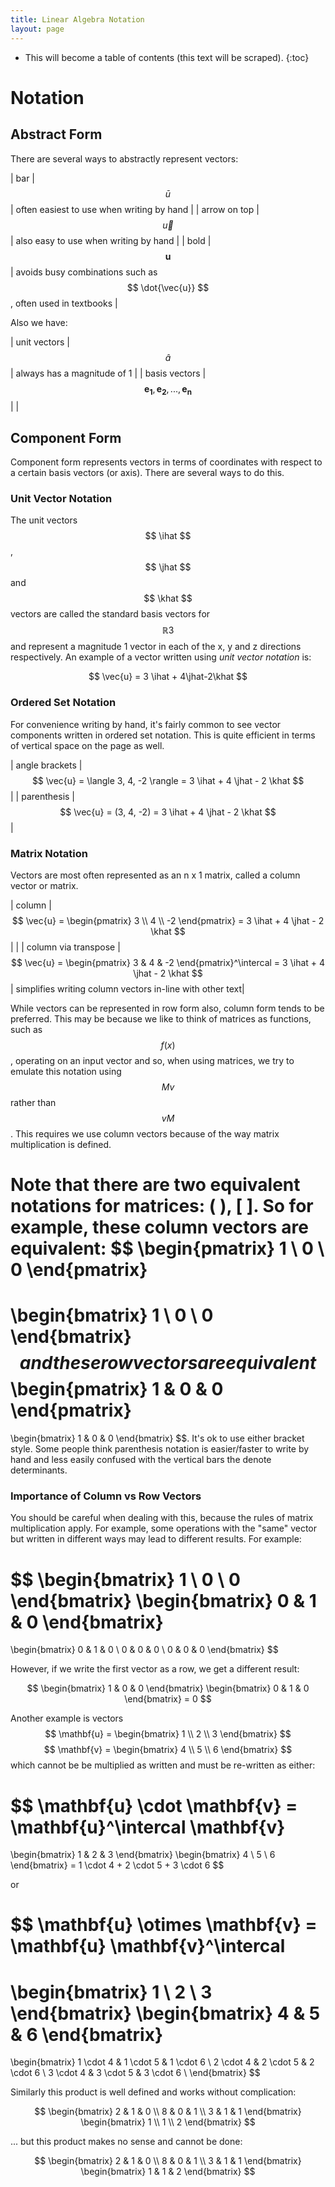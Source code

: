 ```yaml
---
title: Linear Algebra Notation
layout: page
---
```

$$
\newcommand{\ihat}{\hat{\boldsymbol{\imath}}}
\newcommand{\jhat}{\hat{\boldsymbol{\jmath}}}
\newcommand{\khat}{\hat{\boldsymbol{k}}}
$$

* This will become a table of contents (this text will be scraped).
{:toc}

# Notation

## Abstract Form

There are several ways to abstractly represent vectors:

| bar | $$ \bar{u} $$ | often easiest to use when writing by hand |
| arrow on top | $$ \vec{u} $$ | also easy to use when writing by hand |
| bold | $$ \mathbf{u} $$ | avoids busy combinations such as $$ \dot{\vec{u}} $$, often used in textbooks |

Also we have:

| unit vectors | $$ \hat{a} $$ | always has a magnitude of 1  |
| basis vectors | $$ \boldsymbol{e_1}, \boldsymbol{e_2}, ..., \boldsymbol{e_n} $$ | |


## Component Form

Component form represents vectors in terms of coordinates with respect to a certain basis vectors (or axis). There are several ways to do this.

### Unit Vector Notation

The unit vectors $$ \ihat $$, $$ \jhat $$ and $$ \khat $$ vectors are called the standard basis vectors for $$ \mathbb{R}3 $$ and represent a magnitude 1 vector in each of the x, y and z directions respectively. An example of a vector written using _unit vector notation_ is:

$$ \vec{u} = 3 \ihat + 4\jhat-2\khat $$

### Ordered Set Notation

For convenience writing by hand, it's fairly common to see vector components written in ordered set notation. This is quite efficient in terms of vertical space on the page as well.

| angle brackets | $$ \vec{u} = \langle 3, 4, -2 \rangle = 3 \ihat + 4 \jhat - 2 \khat $$
 |
| parenthesis | $$ \vec{u} = (3, 4, -2) = 3 \ihat + 4 \jhat - 2 \khat $$
 |

### Matrix Notation

Vectors are most often represented as an n x 1 matrix, called a column vector or matrix.

| column | $$ \vec{u} = \begin{pmatrix} 3 \\ 4 \\ -2 \end{pmatrix} = 3 \ihat + 4 \jhat - 2 \khat $$ | |
| column via transpose | $$ \vec{u} = \begin{pmatrix} 3 & 4 & -2 \end{pmatrix}^\intercal = 3 \ihat + 4 \jhat - 2 \khat $$ | simplifies writing column vectors in-line with other text|


While vectors can be represented in row form also, column form tends to be preferred. This may be because we like to think of matrices as functions, such as $$ f(x) $$, operating on an input vector and so, when using matrices, we try to emulate this notation using $$ Mv $$ rather than $$ vM $$. This requires we use column vectors because of the way matrix multiplication is defined.

Note that there are two equivalent notations for matrices: ( ), [ ]. So for example, these column vectors are equivalent: $$
\begin{pmatrix} 1 \\ 0 \\ 0 \end{pmatrix}
=
\begin{bmatrix} 1 \\ 0 \\ 0 \end{bmatrix}
$$
and these row vectors are equivalent
$$
\begin{pmatrix} 1 & 0 & 0 \end{pmatrix}
=
\begin{bmatrix} 1 & 0 & 0 \end{bmatrix}
$$. It's ok to use either bracket style. Some people think parenthesis notation is easier/faster to write by hand and less easily confused with the vertical bars the denote determinants.

### Importance of Column vs Row Vectors

You should be careful when dealing with this, because the rules of matrix multiplication apply. For example, some operations with the "same" vector but written in different ways may lead to different results. For example:

$$
\begin{bmatrix} 1 \\ 0 \\ 0 \end{bmatrix}
\begin{bmatrix} 0 & 1 & 0 \end{bmatrix}
=
\begin{bmatrix} 0 & 1 & 0 \\ 0 & 0 & 0 \\ 0 & 0 & 0 \end{bmatrix}
$$

However, if we write the first vector as a row, we get a different result:

$$ \begin{bmatrix} 1 & 0 & 0 \end{bmatrix} \begin{bmatrix} 0 & 1 & 0 \end{bmatrix} = 0 $$

Another example is vectors $$ \mathbf{u} = \begin{bmatrix} 1 \\ 2 \\ 3 \end{bmatrix} $$  $$ \mathbf{v} = \begin{bmatrix} 4 \\ 5 \\ 6 \end{bmatrix} $$ which cannot be be multiplied as written and must be re-written as either:

$$
\mathbf{u} \cdot \mathbf{v} = \mathbf{u}^\intercal \mathbf{v}
=
\begin{bmatrix} 1 & 2 & 3 \end{bmatrix}
\begin{bmatrix} 4 \\ 5 \\ 6 \end{bmatrix}
= 1 \cdot 4 + 2 \cdot 5 + 3 \cdot 6
$$

or

$$
\mathbf{u} \otimes \mathbf{v} = \mathbf{u} \mathbf{v}^\intercal
=
\begin{bmatrix} 1 \\ 2 \\ 3 \end{bmatrix}
\begin{bmatrix} 4 & 5 & 6 \end{bmatrix}
=
\begin{bmatrix}
1 \cdot 4 & 1 \cdot 5 & 1 \cdot 6 \\
2 \cdot 4 & 2 \cdot 5 & 2 \cdot 6 \\
3 \cdot 4 & 3 \cdot 5 & 3 \cdot 6 \\
\end{bmatrix}
$$

Similarly this product is well defined and works without complication:

$$
\begin{bmatrix} 2 & 1 & 0 \\ 8 & 0 & 1 \\ 3 & 1 & 1 \end{bmatrix}
\begin{bmatrix} 1 \\ 1 \\ 2 \end{bmatrix}
$$

... but this product makes no sense and cannot be done:

$$
\begin{bmatrix} 2 & 1 & 0 \\ 8 & 0 & 1 \\ 3 & 1 & 1 \end{bmatrix}
\begin{bmatrix} 1 & 1 & 2 \end{bmatrix}
$$
